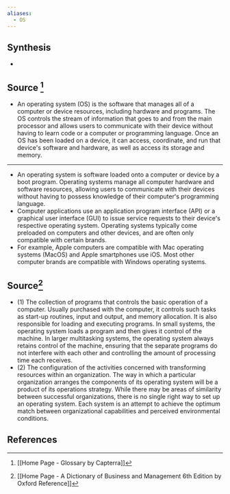```yaml
---
aliases:
  - OS
---
```

## Synthesis
- 
## Source [^1]
- An operating system (OS) is the software that manages all of a computer or device resources, including hardware and programs. The OS controls the stream of information that goes to and from the main processor and allows users to communicate with their device without having to learn code or a computer or programming language. Once an OS has been loaded on a device, it can access, coordinate, and run that device's software and hardware, as well as access its storage and memory.
---
- An operating system is software loaded onto a computer or device by a boot program. Operating systems manage all computer hardware and software resources, allowing users to communicate with their devices without having to possess knowledge of their computerʻs programming language.
- Computer applications use an application program interface (API) or a graphical user interface (GUI) to issue service requests to their deviceʻs respective operating system. Operating systems typically come preloaded on computers and other devices, and are often only compatible with certain brands.
- For example, Apple computers are compatible with Mac operating systems (MacOS) and Apple smartphones use iOS. Most other computer brands are compatible with Windows operating systems.
## Source[^2]
- (1) The collection of programs that controls the basic operation of a computer. Usually purchased with the computer, it controls such tasks as start-up routines, input and output, and memory allocation. It is also responsible for loading and executing programs. In small systems, the operating system loads a program and then gives it control of the machine. In larger multitasking systems, the operating system always retains control of the machine, ensuring that the separate programs do not interfere with each other and controlling the amount of processing time each receives. 
- (2) The configuration of the activities concerned with transforming resources within an organization. The way in which a particular organization arranges the components of its operating system will be a product of its operations strategy. While there may be areas of similarity between successful organizations, there is no single right way to set up an operating system. Each system is an attempt to achieve the optimum match between organizational capabilities and perceived environmental conditions.
## References

[^1]: [[Home Page - Glossary by Capterra]]
[^2]: [[Home Page - A Dictionary of Business and Management 6th Edition by Oxford Reference]]